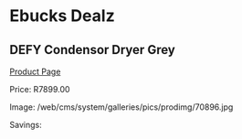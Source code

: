 
# Ebucks Dealz
## DEFY Condensor Dryer Grey
[Product Page](https://www.ebucks.com/web/shop/productSelected.do?prodId=973436951&catId=704981826)

Price: R7899.00

Image: /web/cms/system/galleries/pics/prodimg/70896.jpg

Savings: 


	